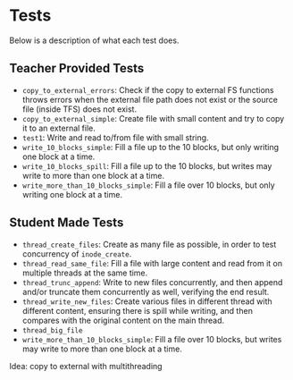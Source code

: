 # Tests

Below is a description of what each test does.

## Teacher Provided Tests

- `copy_to_external_errors`: Check if the copy to external FS functions throws
  errors when the external file path does not exist or the source file (inside TFS)
  does not exist.
- `copy_to_external_simple`: Create file with small content and try to copy it to an external file.
- `test1`: Write and read to/from file with small string.
- `write_10_blocks_simple`: Fill a file up to the 10 blocks, but only writing one block at a time.
- `write_10_blocks_spill`: Fill a file up to the 10 blocks, but writes may write to more than one block at a time.
- `write_more_than_10_blocks_simple`: Fill a file over 10 blocks, but only writing one block at a time.

## Student Made Tests

- `thread_create_files`: Create as many file as possible, in order to test concurrency of `inode_create`.
- `thread_read_same_file`: Fill a file with large content and read from it on multiple threads at the same time.
- `thread_trunc_append`: Write to new files concurrently, and then append and/or truncate them
  concurrently as well, verifying the end result.
- `thread_write_new_files`: Create various files in different thread with different content,
  ensuring there is spill while writing, and then compares with the original content on the main thread.
- `thread_big_file`
- `write_more_than_10_blocks_simple`: Fill a file over 10 blocks, but writes may write to more than one block at a time.

Idea:
copy to external with multithreading
